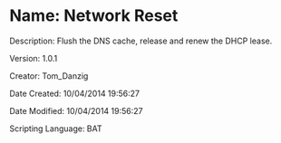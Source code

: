 ﻿# Name: Network Reset

Description: Flush the DNS cache, release and renew the DHCP lease.

Version: 1.0.1

Creator: Tom_Danzig

Date Created: 10/04/2014 19:56:27

Date Modified: 10/04/2014 19:56:27

Scripting Language: BAT

